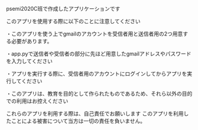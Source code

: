psemi2020C班で作成したアプリケーションです

このアプリを使用する際に以下のことに注意してください

・このアプリを使う上でgmailのアカウントを受信者用と送信者用の2つ用意する必要があります。

・app.pyで送信者や受信者の部分に先ほど用意したgmailアドレスやパスワードを入力してください

・アプリを実行する際に、受信者用のアカウントにログインしてからアプリを実行してください

・このアプリは、教育を目的として作られたものであるため、それら以外の目的での利用はお控えください

これらのアプリを利用する際は、自己責任でお願いします
このアプリを利用したことによる被害について当方は一切の責任を負いません。
